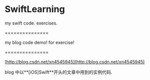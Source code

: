 SwiftLearning
=============

my swift code. exercises.

===============

my blog code demo! for exercise!

===============

[http://blog.csdn.net/xn4545945](http://blog.csdn.net/xn4545945)

blog 中以**[iOS]Swift**开头的文章中用到的实例代码.